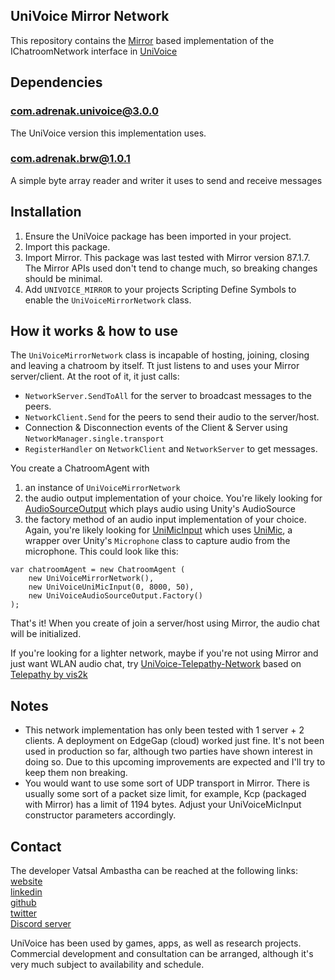 ## UniVoice Mirror Network

This repository contains the [Mirror](https://www.github.com/vis2k/mirror) based implementation of the IChatroomNetwork interface in [UniVoice](https://www.github.com/adrenak/univoice)

## Dependencies
### com.adrenak.univoice@3.0.0 
The UniVoice version this implementation uses.

### com.adrenak.brw@1.0.1
A simple byte array reader and writer it uses to send and receive messages 

## Installation
1. Ensure the UniVoice package has been imported in your project.
1. Import this package.
1. Import Mirror. This package was last tested with Mirror version 87.1.7. The Mirror APIs used don't tend to change much, so breaking changes should be minimal.
1. Add `UNIVOICE_MIRROR` to your projects Scripting Define Symbols to enable the `UniVoiceMirrorNetwork` class.

## How it works & how to use
The `UniVoiceMirrorNetwork` class is incapable of hosting, joining, closing and leaving a chatroom by itself. Tt just listens to and uses your Mirror server/client. At the root of it, it just calls:  
- `NetworkServer.SendToAll` for the server to broadcast messages to the peers.
- `NetworkClient.Send` for the peers to send their audio to the server/host.
- Connection & Disconnection events of the Client & Server using `NetworkManager.single.transport`
- `RegisterHandler` on `NetworkClient` and `NetworkServer` to get messages.

You create a ChatroomAgent with 
1. an instance of `UniVoiceMirrorNetwork`
1. the audio output implementation of your choice. You're likely looking for [AudioSourceOutput](https://www.github.com/adrenak/univoice-audiosource-output) which plays audio using Unity's AudioSource
1. the factory method of an audio input implementation of your choice. Again, you're likely looking for [UniMicInput](https://www.github.com/adrenak/univoice-unimic-input) which uses [UniMic](https://www.github.com/adrenak/unimic), a wrapper over Unity's `Microphone` class to capture audio from the microphone.
This could look like this:
```
var chatroomAgent = new ChatroomAgent (
    new UniVoiceMirrorNetwork(),
    new UniVoiceUniMicInput(0, 8000, 50),
    new UniVoiceAudioSourceOutput.Factory()
);
```

That's it! When you create of join a server/host using Mirror, the audio chat will be initialized.

If you're looking for a lighter network, maybe if you're not using Mirror and just want WLAN audio chat, try [UniVoice-Telepathy-Network](https://www.github.com/adrenak/univoice-telepathy-network) based on [Telepathy by vis2k](https://www.github.com/vis2k/telepathy)

## Notes
- This network implementation has only been tested with 1 server + 2 clients. A deployment on EdgeGap (cloud) worked just fine. It's not been used in production so far, although two parties have shown interest in doing so. Due to this upcoming improvements are expected and I'll try to keep them non breaking.
- You would want to use some sort of UDP transport in Mirror. There is usually some sort of a packet size limit, for example, Kcp (packaged with Mirror) has a limit of 1194 bytes. Adjust your UniVoiceMicInput constructor parameters accordingly. 

## Contact
The developer Vatsal Ambastha can be reached at the following links:
[website](http://www.vatsalambastha.com)  
[linkedin](https://www.linkedin.com/in/vatsalambastha)  
[github](https://www.github.com/adrenak)  
[twitter](https://www.twitter.com/vatsalambastha)  
[Discord server](https://discord.gg/4n6rUcRQuN)  

UniVoice has been used by games, apps, as well as research projects. Commercial development and consultation can be arranged, although it's very much subject to availability and schedule.  